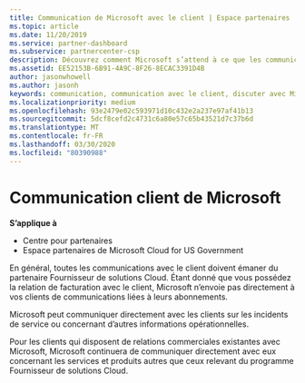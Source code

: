 ```yaml
---
title: Communication de Microsoft avec le client | Espace partenaires
ms.topic: article
ms.date: 11/20/2019
ms.service: partner-dashboard
ms.subservice: partnercenter-csp
description: Découvrez comment Microsoft s’attend à ce que les communications des clients se produisent entre les clients et les partenaires dans le programme du fournisseur de solutions Cloud.
ms.assetid: EE52153B-6B91-4A9C-8F26-8ECAC3391D4B
author: jasonwhowell
ms.author: jasonh
keywords: communication, communication avec le client, discuter avec Microsoft
ms.localizationpriority: medium
ms.openlocfilehash: 93e2479e02c593971d10c432e2a237e97af41b13
ms.sourcegitcommit: 5dcf8cefd2c4731c6a80e57c65b43521d7c37b6d
ms.translationtype: MT
ms.contentlocale: fr-FR
ms.lasthandoff: 03/30/2020
ms.locfileid: "80390988"
---
```

# <a name="customer-communication-from-microsoft"></a>Communication client de Microsoft

**S’applique à**

-  Centre pour partenaires
-  Espace partenaires de Microsoft Cloud for US Government


En général, toutes les communications avec le client doivent émaner du partenaire Fournisseur de solutions&nbsp;Cloud. Étant donné que vous possédez la relation de facturation avec le client, Microsoft n’envoie pas directement à vos clients de communications liées à leurs abonnements.

Microsoft peut communiquer directement avec les clients sur les incidents de service ou concernant d’autres informations opérationnelles.

Pour les clients qui disposent de relations commerciales existantes avec Microsoft, Microsoft continuera de communiquer directement avec eux concernant les services et produits autres que ceux relevant du programme Fournisseur de solutions Cloud.

 

 



